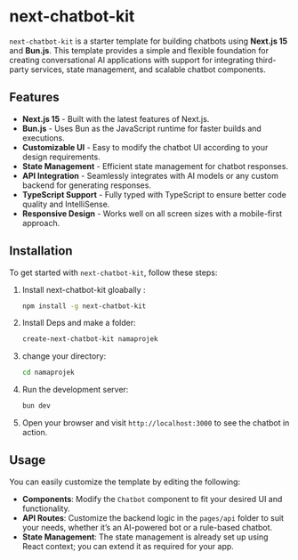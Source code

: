 # next-chatbot-kit

`next-chatbot-kit` is a starter template for building chatbots using **Next.js 15** and **Bun.js**. This template provides a simple and flexible foundation for creating conversational AI applications with support for integrating third-party services, state management, and scalable chatbot components.

## Features

- **Next.js 15** - Built with the latest features of Next.js.
- **Bun.js** - Uses Bun as the JavaScript runtime for faster builds and executions.
- **Customizable UI** - Easy to modify the chatbot UI according to your design requirements.
- **State Management** - Efficient state management for chatbot responses.
- **API Integration** - Seamlessly integrates with AI models or any custom backend for generating responses.
- **TypeScript Support** - Fully typed with TypeScript to ensure better code quality and IntelliSense.
- **Responsive Design** - Works well on all screen sizes with a mobile-first approach.

## Installation

To get started with `next-chatbot-kit`, follow these steps:

1. Install next-chatbot-kit gloabally :

   ```bash
   npm install -g next-chatbot-kit
   ```

2. Install Deps and make a folder:

   ```bash
   create-next-chatbot-kit namaprojek
   ```

3. change your directory:

   ```bash
   cd namaprojek
   ```

4. Run the development server:

   ```bash
   bun dev
   ```

5. Open your browser and visit `http://localhost:3000` to see the chatbot in action.

## Usage

You can easily customize the template by editing the following:

- **Components**: Modify the `Chatbot` component to fit your desired UI and functionality.
- **API Routes**: Customize the backend logic in the `pages/api` folder to suit your needs, whether it’s an AI-powered bot or a rule-based chatbot.
- **State Management**: The state management is already set up using React context; you can extend it as required for your app.
